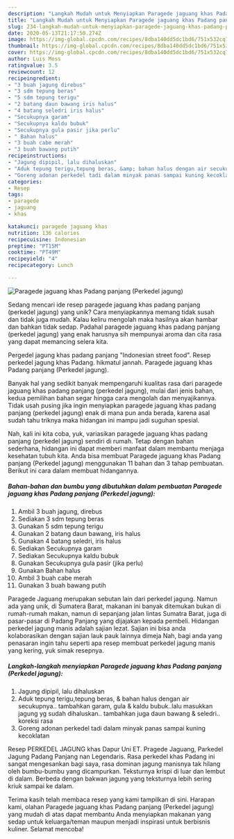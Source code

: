 ```yaml
---
description: "Langkah Mudah untuk Menyiapkan Paragede jaguang khas Padang panjang (Perkedel jagung) yang Lezat"
title: "Langkah Mudah untuk Menyiapkan Paragede jaguang khas Padang panjang (Perkedel jagung) yang Lezat"
slug: 234-langkah-mudah-untuk-menyiapkan-paragede-jaguang-khas-padang-panjang-perkedel-jagung-yang-lezat
date: 2020-05-13T21:17:50.274Z
image: https://img-global.cpcdn.com/recipes/8dba140dd5dc1bd6/751x532cq70/paragede-jaguang-khas-padang-panjang-perkedel-jagung-foto-resep-utama.jpg
thumbnail: https://img-global.cpcdn.com/recipes/8dba140dd5dc1bd6/751x532cq70/paragede-jaguang-khas-padang-panjang-perkedel-jagung-foto-resep-utama.jpg
cover: https://img-global.cpcdn.com/recipes/8dba140dd5dc1bd6/751x532cq70/paragede-jaguang-khas-padang-panjang-perkedel-jagung-foto-resep-utama.jpg
author: Luis Moss
ratingvalue: 3.5
reviewcount: 12
recipeingredient:
- "3 buah jagung direbus"
- "3 sdm tepung beras"
- "5 sdm tepung terigu"
- "2 batang daun bawang iris halus"
- "4 batang seledri iris halus"
- "Secukupnya garam"
- "Secukupnya kaldu bubuk"
- "Secukupnya gula pasir jika perlu"
- " Bahan halus"
- "3 buah cabe merah"
- "3 buah bawang putih"
recipeinstructions:
- "Jagung dipipil, lalu dihaluskan"
- "Aduk tepung terigu,tepung beras, &amp; bahan halus dengan air secukupnya.. tambahkan garam, gula &amp; kaldu bubuk..lalu masukkan jagung yg sudah dihaluskan.. tambahkan juga daun bawang &amp; seledri.. koreksi rasa"
- "Goreng adonan perkedel tadi dalam minyak panas sampai kuning kecoklatan"
categories:
- Resep
tags:
- paragede
- jaguang
- khas

katakunci: paragede jaguang khas 
nutrition: 136 calories
recipecuisine: Indonesian
preptime: "PT15M"
cooktime: "PT49M"
recipeyield: "4"
recipecategory: Lunch

---
```



![Paragede jaguang khas Padang panjang (Perkedel jagung)](https://img-global.cpcdn.com/recipes/8dba140dd5dc1bd6/751x532cq70/paragede-jaguang-khas-padang-panjang-perkedel-jagung-foto-resep-utama.jpg)

Sedang mencari ide resep paragede jaguang khas padang panjang (perkedel jagung) yang unik? Cara menyiapkannya memang tidak susah dan tidak juga mudah. Kalau keliru mengolah maka hasilnya akan hambar dan bahkan tidak sedap. Padahal paragede jaguang khas padang panjang (perkedel jagung) yang enak harusnya sih mempunyai aroma dan cita rasa yang dapat memancing selera kita.

Pergedel jagung khas padang panjang &#34;Indonesian street food&#34;. Resep perkedel jagung khas Padang. hikmatul jannah. Paragede jaguang khas Padang panjang (Perkedel jagung).

Banyak hal yang sedikit banyak mempengaruhi kualitas rasa dari paragede jaguang khas padang panjang (perkedel jagung), mulai dari jenis bahan, kedua pemilihan bahan segar hingga cara mengolah dan menyajikannya. Tidak usah pusing jika ingin menyiapkan paragede jaguang khas padang panjang (perkedel jagung) enak di mana pun anda berada, karena asal sudah tahu triknya maka hidangan ini mampu jadi suguhan spesial.


Nah, kali ini kita coba, yuk, variasikan paragede jaguang khas padang panjang (perkedel jagung) sendiri di rumah. Tetap dengan bahan sederhana, hidangan ini dapat memberi manfaat dalam membantu menjaga kesehatan tubuh kita. Anda bisa membuat Paragede jaguang khas Padang panjang (Perkedel jagung) menggunakan 11 bahan dan 3 tahap pembuatan. Berikut ini cara dalam membuat hidangannya.

<!--inarticleads1-->

##### Bahan-bahan dan bumbu yang dibutuhkan dalam pembuatan Paragede jaguang khas Padang panjang (Perkedel jagung):

1. Ambil 3 buah jagung, direbus
1. Sediakan 3 sdm tepung beras
1. Gunakan 5 sdm tepung terigu
1. Gunakan 2 batang daun bawang, iris halus
1. Gunakan 4 batang seledri, iris halus
1. Sediakan Secukupnya garam
1. Sediakan Secukupnya kaldu bubuk
1. Gunakan Secukupnya gula pasir (jika perlu)
1. Gunakan  Bahan halus
1. Ambil 3 buah cabe merah
1. Gunakan 3 buah bawang putih


Paragede Jaguang merupakan sebutan lain dari perkedel jagung. Namun ada yang unik, di Sumatera Barat, makanan ini banyak ditemukan bukan di rumah-rumah makan, namun di sepanjang jalan lintas Sumatra Barat, juga di pasar-pasar di Padang Panjang yang dijajakan kepada pembeli. Hidangan perkedel jagung manis adalah sajian lezat. Sajian ini bisa anda kolaborasikan dengan sajian lauk pauk lainnya dimeja Nah, bagi anda yang penasaran ingin tahu seperti apa resep membuat perkedel jagung manis yang kering, yuk simak resepnya. 

<!--inarticleads2-->

##### Langkah-langkah menyiapkan Paragede jaguang khas Padang panjang (Perkedel jagung):

1. Jagung dipipil, lalu dihaluskan
1. Aduk tepung terigu,tepung beras, &amp; bahan halus dengan air secukupnya.. tambahkan garam, gula &amp; kaldu bubuk..lalu masukkan jagung yg sudah dihaluskan.. tambahkan juga daun bawang &amp; seledri.. koreksi rasa
1. Goreng adonan perkedel tadi dalam minyak panas sampai kuning kecoklatan


Resep PERKEDEL JAGUNG khas Dapur Uni ET. Pragede Jaguang, Parkedel Jagung Padang Panjang nan Legendaris. Rasa perkedel khas Padang ini sangat mengesankan bagi saya, rasa dominan jagung manisnya tak hilang oleh bumbu-bumbu yang dicampurkan. Teksturnya krispi di luar dan lembut di dalam. Berbeda dengan bakwan jagung yang teksturnya lebih sering kriuk sampai ke dalam. 

Terima kasih telah membaca resep yang kami tampilkan di sini. Harapan kami, olahan Paragede jaguang khas Padang panjang (Perkedel jagung) yang mudah di atas dapat membantu Anda menyiapkan makanan yang sedap untuk keluarga/teman maupun menjadi inspirasi untuk berbisnis kuliner. Selamat mencoba!
